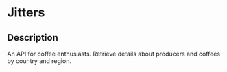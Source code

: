 # Jitters

## Description
An API for coffee enthusiasts. Retrieve details about producers
and coffees by country and region.
